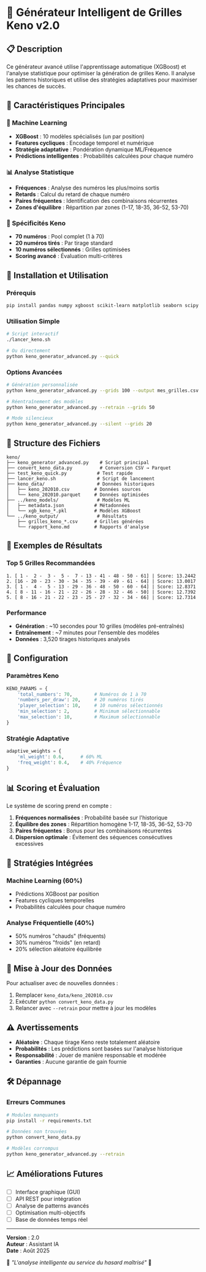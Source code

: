 # 🎲 Générateur Intelligent de Grilles Keno v2.0

## 📋 Description

Ce générateur avancé utilise l'apprentissage automatique (XGBoost) et l'analyse statistique pour optimiser la génération de grilles Keno. Il analyse les patterns historiques et utilise des stratégies adaptatives pour maximiser les chances de succès.

## 🎯 Caractéristiques Principales

### 🤖 Machine Learning
- **XGBoost** : 10 modèles spécialisés (un par position)
- **Features cycliques** : Encodage temporel et numérique
- **Stratégie adaptative** : Pondération dynamique ML/Fréquence
- **Prédictions intelligentes** : Probabilités calculées pour chaque numéro

### 📊 Analyse Statistique
- **Fréquences** : Analyse des numéros les plus/moins sortis
- **Retards** : Calcul du retard de chaque numéro
- **Paires fréquentes** : Identification des combinaisons récurrentes
- **Zones d'équilibre** : Répartition par zones (1-17, 18-35, 36-52, 53-70)

### 🎲 Spécificités Keno
- **70 numéros** : Pool complet (1 à 70)
- **20 numéros tirés** : Par tirage standard
- **10 numéros sélectionnés** : Grilles optimisées
- **Scoring avancé** : Évaluation multi-critères

## 🚀 Installation et Utilisation

### Prérequis
```bash
pip install pandas numpy xgboost scikit-learn matplotlib seaborn scipy statsmodels pyarrow tqdm
```

### Utilisation Simple
```bash
# Script interactif
./lancer_keno.sh

# Ou directement
python keno_generator_advanced.py --quick
```

### Options Avancées
```bash
# Génération personnalisée
python keno_generator_advanced.py --grids 100 --output mes_grilles.csv

# Réentraînement des modèles
python keno_generator_advanced.py --retrain --grids 50

# Mode silencieux
python keno_generator_advanced.py --silent --grids 20
```

## 📁 Structure des Fichiers

```
keno/
├── keno_generator_advanced.py    # Script principal
├── convert_keno_data.py          # Conversion CSV → Parquet
├── test_keno_quick.py           # Test rapide
├── lancer_keno.sh               # Script de lancement
├── keno_data/                   # Données historiques
│   ├── keno_202010.csv         # Données sources
│   └── keno_202010.parquet     # Données optimisées
├── ../keno_models/              # Modèles ML
│   ├── metadata.json           # Métadonnées
│   └── xgb_keno_*.pkl          # Modèles XGBoost
└── ../keno_output/              # Résultats
    ├── grilles_keno_*.csv      # Grilles générées
    └── rapport_keno.md         # Rapports d'analyse
```

## 🎯 Exemples de Résultats

### Top 5 Grilles Recommandées
```
1. [ 1 -  2 -  3 -  5 -  7 - 13 - 41 - 48 - 50 - 61] | Score: 13.2442
2. [16 - 20 - 23 - 30 - 34 - 35 - 39 - 49 - 61 - 64] | Score: 13.0017
3. [ 1 -  4 -  5 - 13 - 29 - 36 - 48 - 50 - 60 - 64] | Score: 12.8371
4. [ 8 - 11 - 16 - 21 - 22 - 26 - 28 - 32 - 46 - 50] | Score: 12.7392
5. [ 8 - 16 - 21 - 22 - 23 - 25 - 27 - 32 - 34 - 66] | Score: 12.7314
```

### Performance
- **Génération** : ~10 secondes pour 10 grilles (modèles pré-entraînés)
- **Entraînement** : ~7 minutes pour l'ensemble des modèles
- **Données** : 3,520 tirages historiques analysés

## 🔧 Configuration

### Paramètres Keno
```python
KENO_PARAMS = {
    'total_numbers': 70,        # Numéros de 1 à 70
    'numbers_per_draw': 20,     # 20 numéros tirés
    'player_selection': 10,     # 10 numéros sélectionnés
    'min_selection': 2,         # Minimum sélectionnable
    'max_selection': 10,        # Maximum sélectionnable
}
```

### Stratégie Adaptative
```python
adaptive_weights = {
    'ml_weight': 0.6,      # 60% ML
    'freq_weight': 0.4,    # 40% Fréquence
}
```

## 📊 Scoring et Évaluation

Le système de scoring prend en compte :

1. **Fréquences normalisées** : Probabilité basée sur l'historique
2. **Équilibre des zones** : Répartition homogène 1-17, 18-35, 36-52, 53-70
3. **Paires fréquentes** : Bonus pour les combinaisons récurrentes
4. **Dispersion optimale** : Évitement des séquences consécutives excessives

## 🎲 Stratégies Intégrées

### Machine Learning (60%)
- Prédictions XGBoost par position
- Features cycliques temporelles
- Probabilités calculées pour chaque numéro

### Analyse Fréquentielle (40%)
- 50% numéros "chauds" (fréquents)
- 30% numéros "froids" (en retard)
- 20% sélection aléatoire équilibrée

## 🔄 Mise à Jour des Données

Pour actualiser avec de nouvelles données :

1. Remplacer `keno_data/keno_202010.csv`
2. Exécuter `python convert_keno_data.py`
3. Relancer avec `--retrain` pour mettre à jour les modèles

## ⚠️ Avertissements

- **Aléatoire** : Chaque tirage Keno reste totalement aléatoire
- **Probabilités** : Les prédictions sont basées sur l'analyse historique
- **Responsabilité** : Jouer de manière responsable et modérée
- **Garanties** : Aucune garantie de gain fournie

## 🛠️ Dépannage

### Erreurs Communes
```bash
# Modules manquants
pip install -r requirements.txt

# Données non trouvées
python convert_keno_data.py

# Modèles corrompus
python keno_generator_advanced.py --retrain
```

## 📈 Améliorations Futures

- [ ] Interface graphique (GUI)
- [ ] API REST pour intégration
- [ ] Analyse de patterns avancés
- [ ] Optimisation multi-objectifs
- [ ] Base de données temps réel

---

**Version** : 2.0  
**Auteur** : Assistant IA  
**Date** : Août 2025  

🎲 *"L'analyse intelligente au service du hasard maîtrisé"* 🎲
